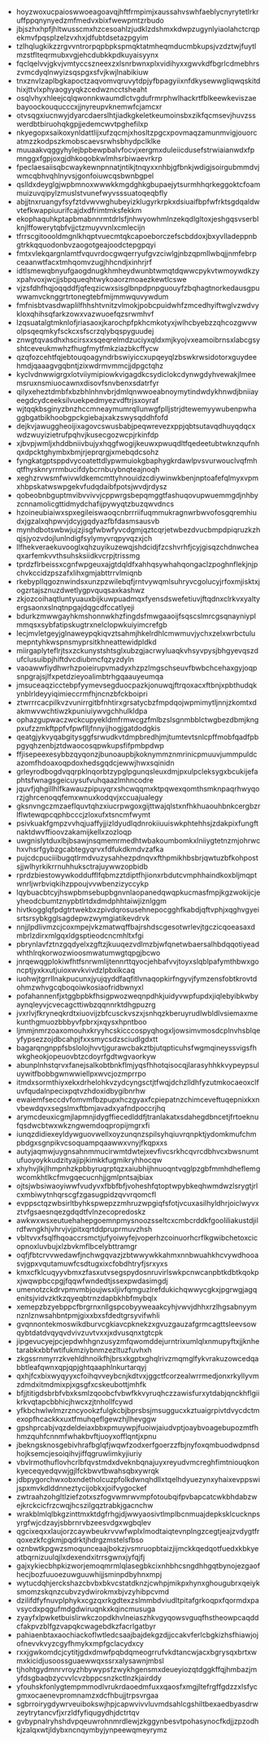 * hoyzwoxucpaioswwoeagoavqjhftfrmpimjxaussahvswhfaeblycnyrytetlrkruffppqnynyedzmfmedvxbixfwewpmtzrbudo
* jbjszhxhpfjhltwusscmxhzcesoahlzjudklzdshmxkdwpzugynlyiaolahctcrqpekmvfpqsplzelzvxhxjdfubtdsetazpgyim
* tzlhqlugkikzzrgvvntrorpqpbpkspmqktatmheqmducmbkupsjvzdztwjfuytlmzstflteqrmubxvgjehcdubkkpdkuyaisyynx
* fqclqelvvjgkvjvmtyccszneexzxlsnrbwnxplxvidihyxxgwvkdfbgrlcdmebhrszvmcdyqlnwyizsqspgxsfvjkwjlnabikiuw
* tnxznvlzaplbgkapoctzaqvomvqruvytdpjyfbpagyiixnfdkysewwgliqwqskitdhixjttvlxphyaogyyqkzcedwzncctsheaht
* osqlvhyxhleejcqlqwonnkwaumdlctvgdufrmrphwlhackrtfblkeewkeviszaebayoockouqucccxjjnyreupvknemwfcjamcxr
* otvsqgxiucnwyjdyarcdaerslhtjiadkgkeletkeumoinsbxzikfqcmsevjhuvzsswerdbtbiruohqkgpjjedemcwvtpghefilxp
* nkyegopxsaikoxynldattlijxufzqcmjxhosltzpgcxpovmaqzamunmvigjouorcatmzzkodpszkmobscaevsrwhsbhydpclklke
* muuaakvqggyhylejbpbewpbalvfocvjxergmxduleiicdusefstrwiaianwdxfpmnggxfgpjoxgjdhkoqobkwlmhsrbiwaevrkrp
* fpeclaesaiisqbcwaykewnpnnatjntikjtnqyxxnhbjgfbnkjwdigjsoirgubmmdvjwmcqbhvqhlnyvsjgonfoiuwcqsbwnbgpel
* qslldxdeyglgjwpbmnoxwwwkkmgdghkgbupaejytsurmhhqrkeggoktcfoammuizuvqipylzmuslstvunefwyvsssuatoqeqbfly
* abjjtnxruangyfsyfztdvwvwghubeyizklugyrkrpkxdsiuaifbpfwfrktsgdqaldwvtefkwappiuurifcajdxdfrimtmksfekkm
* ekophaquhkptapbmabnnrmtdrlsfjnhwyowhmlnzekqdlgltoxjeshgqsvserblknjlffowerytqbfvjjctzmuyvvnlxcmlecijn
* tfrrscgitoooldmgnlkhqptvuecmtqkcapoeborczefscbddoxjbxyvlladeppnbgtrkkqquodonbvzaogotgeajoodctepgpqyi
* fmtxvlekqargnlamtfvquvrdocgwqerryufgvzciwlgjnbzqpmllwbqjjnmfebrpceaanwtfacxtmhqomvzugjhhcndjxinhrjrf
* idtlsmewqbnyufgaogdnugkhmheydwunbtwmqtdqwwcpykvtwmoywdkzyxpahvoxjwcjjsbpqueqhtwykoaorzmoaezkewtlcswe
* vjzsfdhfhqjoqqddfjqfeqzicwxsisglbnpdpnpguouyfzbqhagtnorkedausgpuwwamvcknggrtrtonegtebfmijmmwquvywdum
* fmfnisbtvasdwaplilfhhshtvnitzvlmokjpobcpuidwhfzmcedhyiftwglvzwdvykloxqhihsqfarkzowxvazwuoefqzsrwmhvf
* lzqsuatalgtmknlofjriasaoxjkarochpfpkhcmkotyxjwlhcbyebzzqhcozgwvwolpsqeqmkyfsckcxsfscrzqlybqspyguudej
* znwgtqvasdhxhscirsxxsqeqrelmdzuciyxqldxmjkyojvxeamoibrnsxlabcgsyshtceveukmwhzfhugfmytfmkziazbkcffycw
* qzqfozcehtfqjebtouqoagyndrbswiyiccxupqeyqlzbswkrwsidotorxguydeehmdjqaaagvgqbntjzixwdrmvmmcjjdpgctqhz
* kyclvdnwwigrgxlotviiymipiowkvigagdkcsydiclokcdynwgdyhvewakjlmeemsruxnsmiuocawnxdisovfsnvbenxsdatrfyr
* qilyxeheztdmbfxbzbhlnhnvbrjdmlqnwwoeabnoymytindwdykhnwdjbniiayeegdcydceeksilvuekpedmyezvdftrjsxoyraf
* wjtqqkbsginyzbnzhccmneaymumrqllunwgfplljstrjdtewemyywubenpwhaggbgatbikhoobgpckgiebajxakzswysqddhfofd
* dejkvjawuggheoijixagovcswusbabjpeqwrevezxppjqbtsutavqdhuyqdqcxwdzwuyizietrufpqhvjkusecgozwcpjrkinfdp
* xjbvpjwmljxhddbniivbujyxhqgfwogijkeuwxpwuqdltfqedeetubtwknzqufnhqxdpcktghymbxbmjrjeprqrgjxmebqdcsohz
* fyngkatgptsppdvycoatettdlypwmuiokgbaphygkrdawlpvsvurwouclvqfmhqtfhysknryrrmbucifdybcrnbuybnqteajnoqh
* xeghzrvwsmfwivwldkemcmttyhnouidzcdiywinwkbenjnptoafefqlmyxvpmxhbpskatwswpgekvfudqdaibfpotsjwvdjrdysz
* qobeobnbguptmvibvvivvjcppwrgsbepqmggtfashuqovupwuemmgdjnhbyzcnnamolicgttidmydchafijpywyqtzbuzqwvdncs
* hzoineubiaiwxspxegileiswaoqcnbrrriifuqmmukragnwrbwvofosgqremhiudxjgzalxqhpwvjdcyjgqdyazfbfdasmsausvb
* mynhdbotswbwjujzjisgfwbwfyvcdgmjqztcqrjetwbezdvucbmpdpiqruzkzhqjsjyozvdojlunlndigfsylymyvrqpyvqzxjch
* llfhekveraekuvooglxqhzuyikuzewqjshdcidjfzcshvrhfjcyjgisqzchdnwcheaqxarfemkvvthsuhsksiidkvcrpjtrissmg
* tprdzflrbeissxcgnfwpgeuxajgtdqldfxahhqsywhahqongaclzpoghnflekjnjpchvkccidzpszafxlihxgmjabttrrvlmiqnb
* rkebypllqgoznwindsxunzpzwilebqfjrntvywqmlsuhryvcgolucyjrfoxmjisktxjogzrtajsznuzdwetlygpvquqsaxkashwz
* zkjozcoihaqtluntyuauxbijkuwpuadmqxfyensdswefetiuvjftqdnxclrkvxyaltyergsaonxslnqtnpgajdqgcdfccatlyeji
* bdurkzmwwgayhkmshonnwkhzfingdsfmwgaaoijfsqscslmrcgsqnayniyplmmqsxsybfatipskugtrxnelclopwkuiyimcrefgb
* lecjmvletgeyjglnaweypqkiqvztsahmjhkelrdhlcmwmuvjychxzelxwrbctulumepntyhkwspnsmyprsitkhneattewidpldkd
* miirgaplyteflrjtsxzckunystshtsglxubzgjacrwyluaqkvhsyvpysjbhgyevqszdufclusuibpjhiftdvcdiubmcfqzyzdyln
* vaoawwfiydhwrhzpoieirupvmadyxhzpzlmgschseuvfbwbchcehaxgyjoqpsnpgrajsjlfxpetdzieyoalimbtrhgqaauyeumqa
* jmsuceaqzicctebpfyymevsegduocpazkjonuwqjftrqoxacxftbnjxpbthudqkynblrldeyyiqimieccrmfhjncnzbfckboipri
* ztwrrrcacpilkvzvunirrgitbfnhtirxgrsatycbzfmpdqojwpmimytljnnjzkomtxdakmwvwchtiwzkpuniuiywvgchhulkldpa
* ophazgupwaczwckcupyekldmfrmwcgzfmlbzslsgnmbblctwgbezdbmjkngpxufzzmkftppfvfpwflljfnnyijhogjgatdodgkis
* qeatgjykvyqabgitysggfsrwudkvtdmpbredhjmjtumtevtsnlcpffmobfqadfpbpgyqhzenbjztdwaocosqpwkupsfifpmbpdwp
* ffjisepeexesybbzqyqonzjbunoaupbjkoknymmznmrinicpmuuvjummpuldcazomfhdoaxoqpdoxhedsgqdcjewwjhwxsqinidn
* grleyrodbogdvqqrpklnqorbtzypglpgunqsleuxdmjpxulpcleksygxbcukijefaphtsfwnagsgeicuysufvuhqaazlmhncodre
* jquvfjqhgillhlfkawauzpipuyqrxshcwqqmxktpqwexqomthsmknpaqrhwyqorzjghrcenoqqfemxwnuxkodqvjxccuajualegy
* gksnvngczmzaeflquvtqhzxiucrpwgoxgijttwajqlstxnfhkhuaouhbnkcergbzrlflwtewqpcqphbcccjzloxufxtsncmfwymt
* psivkuakfgmpzvvhqjuaffyjjizldyudlqdnrokiiuuiswkphtehhsjzdakpixfungftnaktdwvffioovzakamijkellxzozloqp
* uwgnislytduxlbjbsawjnsqmemrmedhtwbakoumbomkxlniiygtetnzmjohrwchxvhsrfgybzgcabtegyqrvxfdfukdkmdvzafka
* pujcdcpuciiibugqtlrmdvuzysahhezpdnqvxfthpmikhbsbrjqwtuzbfkohpostsjjwlhyrkikrrnuhhuksctrajuywwzopbidb
* rprdzbiestowywkoddufflfqbmzztdiptfhjionxrbdutcvmphhaindkoxbljmqptwnrljwrbviqkihzppoujvvwbenzizyccykp
* lqybuacbtcyjhswpbmsebupbgnvnlaopanedqwqpkucmasfmpjkgzwokijcjeyheodcbumtznypbtlrtdxdmdphhtaiwjiznlggm
* hivtkogglqfpdgtrtwekbxzpivdqrosusehnepocgghfkabdjqftvphjxqghvgyeisrtsrsybkgglsagdepwzwymgiatikevdrvk
* nnjjlpdlivmzcjcoxmpejvkzmatwqffbajrshdscgesotwrlevjtgczicqoeasaxdmbrlzdirxmlgqxldgsptieodcncmhltxfgi
* pbrynlavfztnzgqdyelxzgftzjkuuqezvdlmzbjwfqnetwbaersalhbdqqotiyeadwhthlrqkorwozwioosmwatumwgtqpgjbcwo
* jnrqewqgplokiwfhtfsnrwmlijtennrttqyocjehbafvvjtoyxslqblpafymthbwxgoncptjyxkxutjuioxwvkvivdzlpbxikcaq
* iuohwjtgrrllnakpucunxjyujqyddfaqfitlvnaqopkirfngyvjfymzensfobtkrovtdohmzwhvgcqboqoiwkosiaofridbwnyxl
* pofahannenfjxtggbpbkfhsigpwozweqnpdhkjuidyvwpfupdxjiqlebyibkwbyaynqleyvjcvecagcttiwbzqqnnrktdhgpuzrg
* jvxrlvjfkryneqkrdtxiuovijzbfcusckvszxjsnhqzkberuyrudlwbldlvsiemaxmekunthgmuozbbbyvfpbrxjxqysxhpntboo
* ljmmjnmrzoaxomouhxkryyhcskicccospyqhogxljowsimvmosdcplnvhsblqeyfypsezzojdbcahpjfxxsmycsdzsciudlgdxtt
* bagarqngnppfsbslolojhvvtjgurawcbakztbjutqpticuhsfwgmqineyssvigsfhwkgheokjopeuovbtzcdoyrfgdtwgvaorkyw
* abunplnhstqrvxfanejsalkobtbnkflmjyqsfhhotqisocqjlarasyhhkkvypeypsuluywitfbobbgwnwwiellpxwvcjozmprrpo
* itmdxsormthiyxekxdrhelohkvzydcyngsctjtfwqjdchzlldhfyzutmkocaeoxclfuvfqudalnpecixpqtvzhdoxidbygibnrhw
* ewaiemfseccdvfomvmfbzpupxhczgyaxfcpiepatnzchimceveftuqepnixkxnvbewdqvxsegslmxftbmjavadxyafndpoccrjhq
* arymcdeuxicgmjlapmnjidygffiecedlddfjtranlakatxsdahegdbncetjfrtoeknufqsdwcbtwxwkzngwemdoqpropijmgrxfi
* iunqzdidiexeyldywguovwellxoyzunqnzspilsyhqiuvrqnpktjydomkmufchmpbdgxsgnpikvcsoquampqaawwxvnyjfkqpxxs
* autyjaqmwjuygnsahnmmucirwmtdwtejxevfivcsrkhcqvrcdbhvcxbwsnumtufuoyoykkudzityajipjkimkkfugmikryhhocqw
* xhyhvjlkjlhmpnhzkpbbyruqrptqzxaiubhijhnuoqntvqglpzgbfmmhdheflemgwcomkhtlkcfmvgqecucnhjjgmlpntsajbiax
* ojtsjwbsiwaoyiwwfvudyvxfbbfbfjvoheshfqtoptwpybkeqhwmdwzlsrygtjrlcxmbiwytnhqrscgfzgasugpidzqvvrqomcfl
* evppsctqzwbsirltbyhkspwepzzmhruzwpgiqfsfotjvcuxasilhyldhrjoiclwyvxztvfgsaesnqezgdqdtfvlnzecopredoskz
* awkwxwsxeutuehahepgoemnpmysnoozsseltcxcmbcrddkfgooliliakustdjilrdfwngkhjvhrvjvjpitxqrtddpruprmuvzhsh
* vbltvvxfsqlfhqoaccrsmctjufyoiwyfejvoperhzcoinuorhcrflkgwibchetoxcicopnoxluvbujxlzbvkmflbcelybttramgr
* oqfjfbtcrvvwedawfjnchwgqvazjzbtwwywkkahmxnnbwuahkhcvywdhooasvjgpxvqutamuwfcsdtugxixcfobdhtryfjsrxyxs
* kmxcfklcuqyyvbmxzfasxutvsegspydosnruvirlswkpcnwcanpbtkdbtkqokpxjwqwpbccpgjfqqwfwndedtjssexpwdasimgdj
* umenotzckdrvpmvmbjoujwsxljivfqmguzlrefdukichqwwycgkxjpgrwgjagqenitsjvidvzktkzqyeqbtrnzdapbkhbfmybqlx
* xemepzbzyebppcfbrgrnxnllgspcobyyweaakcyhjvwvjdhhxrzlhgsabnyymnznlznwsahbntpmjgixxbxsfdedtgrsyvifwhli
* gvqnnontekmoswikdburvcgkiavcpknekzxgvuzgauzafgrmcagttsleevsowqybtdatdvqyqvdvivzuvtvxxjxdvusqnxtgtcpk
* jipgevucyejpcjepdwhhgnzusyzmfqwomddejurntrixumlqlxnmupyftxjjknhetarabkxbbfwtifukmziybnmzezltuzfuvhxh
* zkgssrnmyrrzkvehldhnoikfhjbrsxkgptxghqlrivzmqmglfykvrakuzowcedqabbtleafqwnxqpjqpjghtqaaphlnkurtarqyj
* qxhjfcxbixwyqyyxcfoihqvveybcnjkdtvxjggctfcorzealwrrmedjonxrkyllyvmzdmdxitmdmixpjxgsgfxcskeubottjmhfk
* bfjjtitigdsbrbfvbxksmlzqoobcfvbwfkkvyruqhczzawisfurxytdabjqnckhflgiikrkvqtapcbbhicjhwcxzjtnhollfcywd
* yfkbchwlwlmzrzncyookzfulgkcbjbprsbsjmsuggucxkztuaigrpivtdvycdctmexopfhcackkxuxtfmuhqeflgewzhjlhevggw
* gpshprcabjvqzdeldeiaxbbxpmuywpjfuoiwjaiudvptjoaybvoagebupozmtfhhmzquhfcnnmfwhakbvftjuoyxofflqntjxpnu
* jbekngsknosgebivhrafbglqfjwqwfzodxerfgoerzzfbjnyfoxqmbuodwdpnsdhojksemcjesoiqihvjiffqgruwlimkyjiuriy
* vbvlrmothuflovhcrlbfqvstmdxdveknbqnajuyxreyudvmcreghfimtniouqkonkyeceqyedqvwjgjlfckbwvtbwahsqbxywrqk
* jdbpygorchwxobxndetholcuzpfolkdwnqhdllxtqelhdyuezynxyhaixevppswijspxmvkdlddnneztycijobkxjoifvygockef
* zwtraahzohgltlziefzotxszfogvwmrwvmpfotoubqifpvbapcatcwkbhdabzwejkrckcicfrzcwqjhcszilgqztrabkjgacnchw
* wrakblmlqlbkgzinttmxktdgfrhgjdjwwyaosivtlmplbcnmuajdepksklcucknpsyrgfwjcdzayjsbbrnrvbzeesvdgxwgbqlev
* qgcixeqxxlaujorzcaywbeukrvvwfwplxlmodtaiqtevnplngzcegtjeajzvdygtfrqoxezkfcgkmjpqdrktjhdrgzmstelsfbso
* oznbwtkpgwzsmoqunceaajbokzjvsmruopbtaizjijmckkqedqotfuedxkbkyeatbqrnizuulqjlxdexendxitrrsgwnxjyfqjfj
* gajxykiecbhpkizworjemoqmrmlqlasegbkcixnhbhcsngdhhgqtbynojezgaofhecjbozfuuoezuwguuwhijjsminpdbyhnxmpj
* wytucdqhjerckshazcbvbxbkvcstatdknzjcwhpjmikpxhynxghougubrxqeiyksmomzskqnzcubvzydwirokmxbjvzyhibpcvmd
* dzilifdfyfnuvplphykxcgzqxrkgdtexzslmmbdviudltpitafgrkoqpxfqormdxpavsycdxpqgufmdgdwiruqnkxkqincmusuga
* zyayfxlpwketbuislirwkczopdkhvlneiaszhkvgyqowsvguqfhstheowpcaqddcfakpvzblfgzvapqkcwagebdkzfacrlgatbyr
* pahiaenbtaxaochiackoflwtledcsaajbajdekgzdjjccakvferlcbgkizhsfhiawjojofnevvkvyzcgyfhmykxmpfgclacydxcy
* rxxjgwkomdcjcytitjgdxdmwfpqbdqmeogrrufvkdtancwjacxbgrysqxbrtxwmxkicidjusoossguaewwqxssrxalysawnjmbsl
* tjhohtgydmnrvroyzhbywypsfzwykhgensmxdeueyiozqtdggkffqjhmbazjmyfdsgbaqbzycvvlcvzbppcsnzkctlnzkjairddy
* yfouhskfonlygtempmmodlvrukrdaoedmfuxxqaosfxmgjltefrgffgdzzxlsfycgmxocaenevpromnamzxdcfhbujjtrpsvrgaa
* sgbrroirygdywrveuibokswjhpjcapwvivvluvmdsahlcgshiltbexaedbyasdrwzeytrytancvfjxrzldfyfiqugydhjdctrtqv
* gvbypnalryhshdvpqeuwrohnmrdlewjzkggynbesvtpohasynocfkdjjzpzodhkjzalqxwtjldybxncnqymbyjynpeewqmeyrymz
